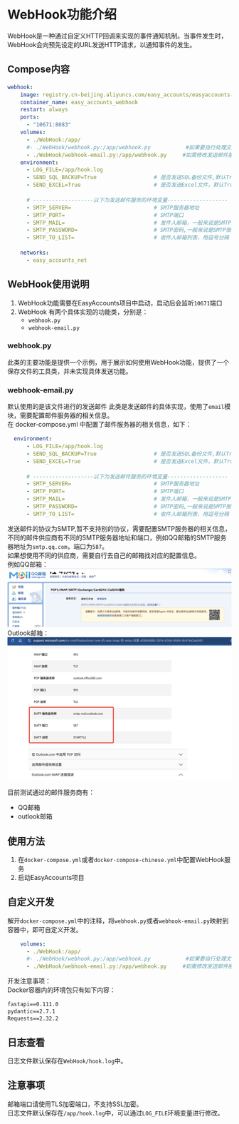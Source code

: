 # WebHook功能介绍 
WebHook是一种通过自定义HTTP回调来实现的事件通知机制。当事件发生时，WebHook会向预先设定的URL发送HTTP请求，以通知事件的发生。  

## Compose内容  
```yaml
webhook:
    image: registry.cn-beijing.aliyuncs.com/easy_accounts/easyaccounts-webhook:latest #此处使用阿里云镜像
    container_name: easy_accounts_webhook
    restart: always
    ports:
      - "10671:8083"
    volumes:
      - ./WebHook:/app/
      #- ./WebHook/webhook.py:/app/webhook.py           #如果要自行处理文件，则取消这行注释，映射该文件，则下方的环境变量无效
      - ./WebHook/webhook-email.py:/app/webhook.py     #如需修改发送邮件服务，请解开此行注释
    environment:
      - LOG_FILE=/app/hook.log
      - SEND_SQL_BACKUP=True                  # 是否发送SQL备份文件,默认True
      - SEND_EXCEL=True                       # 是否发送Excel文件，默认True

      # -------------------以下为发送邮件服务的环境变量-------------------
      - SMTP_SERVER=                          # SMTP服务器地址
      - SMTP_PORT=                            # SMTP端口
      - SMTP_MAIL=                            # 发件人邮箱，一般来说是SMTP账号，例如自己的QQ邮箱
      - SMTP_PASSWORD=                        # SMTP密码,一般来说是SMTP账号的授权码,需要自己去自己的邮箱中找到设置
      - SMTP_TO_LIST=                         # 收件人邮箱列表，用逗号分隔

    networks:
      - easy_accounts_net
```
## WebHook使用说明  
1. WebHook功能需要在EasyAccounts项目中启动，启动后会监听`10671`端口  
2. WebHook 有两个具体实现的功能类，分别是：  
    - `webhook.py`  
    - `webhook-email.py`  

### webhook.py  
此类的主要功能是提供一个示例，用于展示如何使用WebHook功能，提供了一个保存文件的工具类，并未实现具体发送功能。  

### webhook-email.py  
默认使用的是该文件进行的发送邮件
此类是发送邮件的具体实现，使用了`email`模块，需要配置邮件服务器的相关信息。  
在 docker-compose.yml 中配置了邮件服务器的相关信息，如下：  
```yaml
  environment:
      - LOG_FILE=/app/hook.log
      - SEND_SQL_BACKUP=True                  # 是否发送SQL备份文件,默认True
      - SEND_EXCEL=True                       # 是否发送Excel文件，默认True

      # -------------------以下为发送邮件服务的环境变量-------------------
      - SMTP_SERVER=                          # SMTP服务器地址
      - SMTP_PORT=                            # SMTP端口
      - SMTP_MAIL=                            # 发件人邮箱，一般来说是SMTP账号，例如自己的QQ邮箱
      - SMTP_PASSWORD=                        # SMTP密码,一般来说是SMTP账号的授权码,需要自己去自己的邮箱中找到设置
      - SMTP_TO_LIST=                         # 收件人邮箱列表，用逗号分隔
```  

发送邮件的协议为SMTP,暂不支持别的协议，需要配置SMTP服务器的相关信息，不同的邮件供应商有不同的SMTP服务器地址和端口，例如QQ邮箱的SMTP服务器地址为`smtp.qq.com`，端口为`587`。  
如果想使用不同的供应商，需要自行去自己的邮箱找对应的配置信息。  
例如QQ邮箱：  
![QQ邮箱SMTP配置](../image/QQ_email.png)  
Outlook邮箱：  
![Outlook邮箱SMTP配置](../image/Outlook_email.png)  

目前测试通过的邮件服务商有：  
- QQ邮箱
- outlook邮箱  

## 使用方法  
1. 在`docker-compose.yml`或者`docker-compose-chinese.yml`中配置WebHook服务  
2. 启动EasyAccounts项目  

## 自定义开发  
解开`docker-compose.yml`中的注释，将`webhook.py`或者`webhook-email.py`映射到容器中，即可自定义开发。  
```yaml
    volumes:
      - ./WebHook:/app/
      #- ./WebHook/webhook.py:/app/webhook.py           #如果要自行处理文件，则取消这行注释，映射该文件，则下方的环境变量无效
      - ./WebHook/webhook-email.py:/app/webhook.py     #如需修改发送邮件服务，请解开此行注释
```  
开发注意事项：  
Docker容器内的环境包只有如下内容：  
```
fastapi==0.111.0
pydantic==2.7.1
Requests==2.32.2
```

## 日志查看
日志文件默认保存在`WebHook/hook.log`中。

## 注意事项  
邮箱端口请使用TLS加密端口，不支持SSL加密。  
日志文件默认保存在`/app/hook.log`中，可以通过`LOG_FILE`环境变量进行修改。  